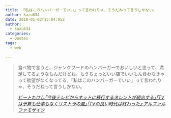 ```yaml
---
title: 「私はこのハンバーガーでいい」って言われりゃ、そうだねって言うしかない。
author: kazu634
date: 2010-01-02T15:04:05Z
author:
  - kazu634
categories:
  - Quotes
tags:
  - web

---
```

<div class="section">
<blockquote title="ビートたけし｢今後テレビからネットに移行するタレントが続出する｣｢TVは予算も仕事もなくリストラの嵐｣｢TVの良い時代は終わった｣" cite="http://alfalfalfa.com/archives/379989.html">
<p>
      食べ物で言うと、ジャンクフードのハンバーガーでおいしいと思って、満足してるようなもんだけどね。もうちょっといい店でいいもん食わなきゃって欲望がなくなってる。「私はこのハンバーガーでいい」って言われりゃ、そうだねって言うしかない。
</p>
    
<p>
<cite><a href="http://alfalfalfa.com/archives/379989.html" onclick="__gaTracker('send', 'event', 'outbound-article', 'http://alfalfalfa.com/archives/379989.html', 'ビートたけし｢今後テレビからネットに移行するタレントが続出する｣｢TVは予算も仕事もなくリストラの嵐｣｢TVの良い時代は終わった｣:アルファルファモザイク');" target="_blank">ビートたけし｢今後テレビからネットに移行するタレントが続出する｣｢TVは予算も仕事もなくリストラの嵐｣｢TVの良い時代は終わった｣:アルファルファモザイク</a></cite>
</p>
</blockquote>
</div>
